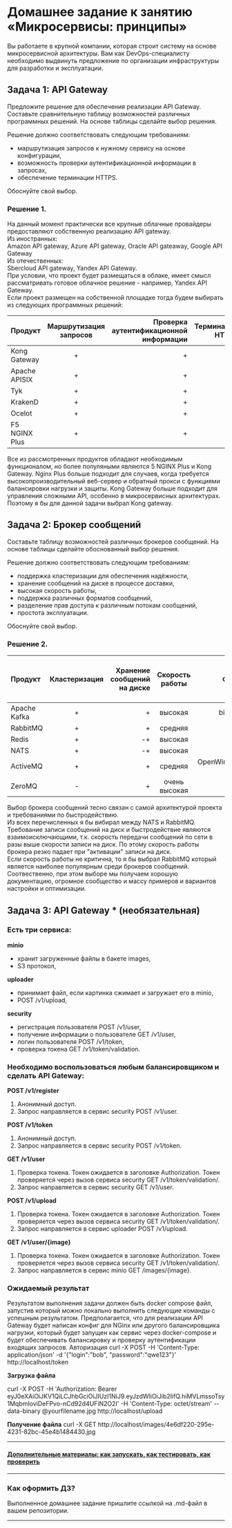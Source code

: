 
# Домашнее задание к занятию «Микросервисы: принципы»

Вы работаете в крупной компании, которая строит систему на основе микросервисной архитектуры.
Вам как DevOps-специалисту необходимо выдвинуть предложение по организации инфраструктуры для разработки и эксплуатации.

## Задача 1: API Gateway 

Предложите решение для обеспечения реализации API Gateway. Составьте сравнительную таблицу возможностей различных программных решений. На основе таблицы сделайте выбор решения.

Решение должно соответствовать следующим требованиям:
- маршрутизация запросов к нужному сервису на основе конфигурации,
- возможность проверки аутентификационной информации в запросах,
- обеспечение терминации HTTPS.

Обоснуйте свой выбор.


### Решение 1.

На данный момент практически все крупные облачные провайдеры предоставляют собственную реализацию API gateway.  
Из иностранных:  
Amazon API gateway, Azure API gateway, Oracle API gateaway, Google API Gateway  
Из отечественных:  
Sbercloud API gateway, Yandex API Gateway.  
При условии, что проект будет размещаться в облаке, имеет смысл рассматривать готовое облачное решение - например, Yandex API Gateway.  
Если проект размещен на собственной площадке тогда будем выбирать из следующих программных решений:  

| Продукт       | Маршрутизация запросов | Проверка аутентификационной информации | Терминация HTTPS |
| ------------- |:----------------------:|---------------------------------------:|-----------------:|
| Kong Gateway  | + | + | + |
| Apache APISIX | + | + | + |
| Tyk           | + | + | + |
| KrakenD       | + | + | + |
| Ocelot        | + | + | + |
| F5 NGINX Plus | + | + | + |

Все из рассмотренных продуктов обладают необходимым функционалом, но более популяными являются 5 NGINX Plus и Kong Gateway.
Nginx Plus больше подходит для случаев, когда требуется высокопроизводительный веб-сервер и обратный прокси с функциями балансировки нагрузки и защиты. Kong Gateway больше подходит для управления сложными API, особенно в микросервисных архитектурах. 
Поэтому я бы для данной задачи выбрал Kong gateway.



## Задача 2: Брокер сообщений

Составьте таблицу возможностей различных брокеров сообщений. На основе таблицы сделайте обоснованный выбор решения.

Решение должно соответствовать следующим требованиям:
- поддержка кластеризации для обеспечения надёжности,
- хранение сообщений на диске в процессе доставки,
- высокая скорость работы,
- поддержка различных форматов сообщений,
- разделение прав доступа к различным потокам сообщений,
- простота эксплуатации.

Обоснуйте свой выбор.


### Решение 2.

| Продукт       | Кластеризация | Хранение сообщений на диске | Скорость работы | Форматы сообщений | Разделение прав доступа к различным потокам | Протота эксплуатации |
| :------------- |:----------------------:|--------------------------------------:|:-----------------:|:---:|:---:|:---:|
| Apache Kafka |  +   |   +    |  высокая | binary через TCP Socket | + | - |
| RabbitMQ | + | + | средняя | AMQP,STOMP,MQTT | + | + |
| Redis | + | -+ | высокая | RESP | + | + |
| NATS | + | -+ | высокая | NATS protocol | + | + |
| ActiveMQ | + | + | средняя | OpenWire,AMQP,STOMP,MQTT,AUTO и др | + | + |
| ZeroMQ | - | + | очень высокая | ZeroMQ library | + | + |

Выбор брокера сообщений тесно связан с самой архитектурой проекта и требованиями по быстродействию.  
Из всех перечисленных я бы вибирал между NATS и RabbitMQ.   
Требование записи сообщений на диск и быстродействие являются взаимоисключающими, т.к. скорость передачи сообщений по сети в разы выше скорости записи на диск. По этому скорость работы брокера резко падает при "активации" записи на диск.  
Если скорость работы не критична, то я бы выбрал RabbitMQ который является наиболее популярным среди брокеров сообщений. Соотвественно, при этом выборе мы получаем хорошую документацию, огромное сообщество и массу примеров и вариантов настройки и оптимизации.




## Задача 3: API Gateway * (необязательная)

### Есть три сервиса:

**minio**
- хранит загруженные файлы в бакете images,
- S3 протокол,

**uploader**
- принимает файл, если картинка сжимает и загружает его в minio,
- POST /v1/upload,

**security**
- регистрация пользователя POST /v1/user,
- получение информации о пользователе GET /v1/user,
- логин пользователя POST /v1/token,
- проверка токена GET /v1/token/validation.

### Необходимо воспользоваться любым балансировщиком и сделать API Gateway:

**POST /v1/register**
1. Анонимный доступ.
2. Запрос направляется в сервис security POST /v1/user.

**POST /v1/token**
1. Анонимный доступ.
2. Запрос направляется в сервис security POST /v1/token.

**GET /v1/user**
1. Проверка токена. Токен ожидается в заголовке Authorization. Токен проверяется через вызов сервиса security GET /v1/token/validation/.
2. Запрос направляется в сервис security GET /v1/user.

**POST /v1/upload**
1. Проверка токена. Токен ожидается в заголовке Authorization. Токен проверяется через вызов сервиса security GET /v1/token/validation/.
2. Запрос направляется в сервис uploader POST /v1/upload.

**GET /v1/user/{image}**
1. Проверка токена. Токен ожидается в заголовке Authorization. Токен проверяется через вызов сервиса security GET /v1/token/validation/.
2. Запрос направляется в сервис minio GET /images/{image}.

### Ожидаемый результат

Результатом выполнения задачи должен быть docker compose файл, запустив который можно локально выполнить следующие команды с успешным результатом.
Предполагается, что для реализации API Gateway будет написан конфиг для NGinx или другого балансировщика нагрузки, который будет запущен как сервис через docker-compose и будет обеспечивать балансировку и проверку аутентификации входящих запросов.
Авторизация
curl -X POST -H 'Content-Type: application/json' -d '{"login":"bob", "password":"qwe123"}' http://localhost/token

**Загрузка файла**

curl -X POST -H 'Authorization: Bearer eyJ0eXAiOiJKV1QiLCJhbGciOiJIUzI1NiJ9.eyJzdWIiOiJib2IifQ.hiMVLmssoTsy1MqbmIoviDeFPvo-nCd92d4UFiN2O2I' -H 'Content-Type: octet/stream' --data-binary @yourfilename.jpg http://localhost/upload

**Получение файла**
curl -X GET http://localhost/images/4e6df220-295e-4231-82bc-45e4b1484430.jpg

---

#### [Дополнительные материалы: как запускать, как тестировать, как проверить](https://github.com/netology-code/devkub-homeworks/tree/main/11-microservices-02-principles)

---

### Как оформить ДЗ?

Выполненное домашнее задание пришлите ссылкой на .md-файл в вашем репозитории.

---
